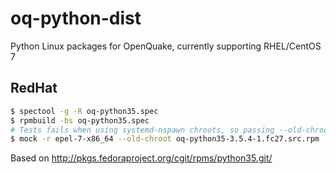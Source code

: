 # oq-python-dist
Python Linux packages for OpenQuake, currently supporting RHEL/CentOS 7

## RedHat

```bash
$ spectool -g -R oq-python35.spec
$ rpmbuild -bs oq-python35.spec
# Tests fails when using systemd-nspawn chroots, so passing --old-chroot
$ mock -r epel-7-x86_64 --old-chroot oq-python35-3.5.4-1.fc27.src.rpm
```

Based on http://pkgs.fedoraproject.org/cgit/rpms/python35.git/
